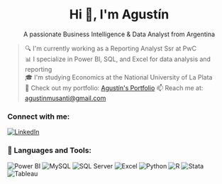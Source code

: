 <h1 align="center">Hi 👋, I'm Agustín</h1>

<p align="center">A passionate Business Intelligence & Data Analyst from Argentina</p>



> 🔍 I'm currently working as a Reporting Analyst Ssr at PwC  
> 📊 I specialize in Power BI, SQL, and Excel for data analysis and reporting  
> 🎓 I'm studying Economics at the National University of La Plata  
> 📁 Check out my portfolio: [Agustín's Portfolio](https://businessintelligenceportfolio.carrd.co/)
> 📫 Reach me at: agustinmusanti@gmail.com



### Connect with me:

[![LinkedIn](https://img.shields.io/badge/LinkedIn-0A66C2?style=flat&logo=linkedin&logoColor=white)](https://www.linkedin.com/in/agustinmusanti/)



### 🧰 Languages and Tools:

<p align="left">
  <img src="https://img.shields.io/badge/Power%20BI-F2C811?style=for-the-badge&logo=powerbi&logoColor=black" alt="Power BI"/>
  <img src="https://img.shields.io/badge/MySQL-4479A1?style=for-the-badge&logo=mysql&logoColor=white" alt="MySQL"/>
  <img src="https://img.shields.io/badge/SQL%20Server-CC2927?style=for-the-badge&logo=microsoftsqlserver&logoColor=white" alt="SQL Server"/>
  <img src="https://img.shields.io/badge/Excel-217346?style=for-the-badge&logo=microsoftexcel&logoColor=white" alt="Excel"/>
  <img src="https://img.shields.io/badge/Python-3776AB?style=for-the-badge&logo=python&logoColor=white" alt="Python"/>
  <img src="https://img.shields.io/badge/R-276DC3?style=for-the-badge&logo=r&logoColor=white" alt="R"/>
  <img src="https://img.shields.io/badge/Stata-003B6F?style=for-thebadge&logo=data:image/svg+xml;base64,PHN2ZyB3aWR0aD0iNjAiIGhlaWdodD0iMjAiIHZpZXdCb3g9IjAgMCA2MCAyMCIgZmlsbD0ibm9uZSIgeG1sbnM9Imh0dHA6Ly93d3cudzMuZ…)" alt="Stata"/>
  <img src="https://img.shields.io/badge/Tableau-E97627?style=for-the-badge&logo=tableau&logoColor=white" alt="Tableau"/>
</p>


<!---
AgustinMusanti/AgustinMusanti is a ✨ special ✨ repository because its `README.md` (this file) appears on your GitHub profile.
You can click the Preview link to take a look at your changes.
--->
